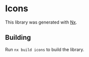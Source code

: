 # Icons

This library was generated with [Nx](https://nx.dev).

## Building

Run `nx build icons` to build the library.
